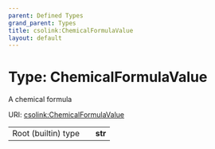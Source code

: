 ```yaml
---
parent: Defined Types
grand_parent: Types
title: csolink:ChemicalFormulaValue
layout: default
---
```


# Type: ChemicalFormulaValue


A chemical formula

URI: [csolink:ChemicalFormulaValue](https://w3id.org/csolink/vocab/ChemicalFormulaValue)

|  |  |  |
| --- | --- | --- |
| Root (builtin) type | | **str** |
